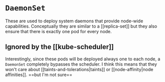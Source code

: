 # `DaemonSet`
These are used to deploy system daemons that provide node-wide capabilities. Conceptually they are similar to a [[replica-set]] but they also ensure that there is exactly one pod for every node.

## Ignored by the [[kube-scheduler]]
Interestingly, since these pods will be deployed always one to each node, a `DaemonSet` completely bypasses the scheduler. I think this means that they won't care about [[taints-and-tolerations|taints]] or [[node-affinity|node affinities]]. ==but I'm not sure==
